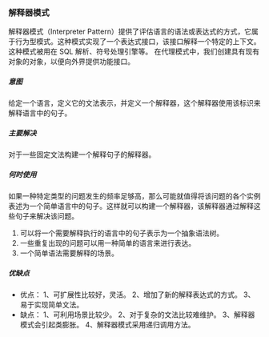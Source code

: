 ### 解释器模式
解释器模式（Interpreter Pattern）提供了评估语言的语法或表达式的方式，它属于行为型模式。这种模式实现了一个表达式接口，该接口解释一个特定的上下文。这种模式被用在 SQL 解析、符号处理引擎等。
在代理模式中，我们创建具有现有对象的对象，以便向外界提供功能接口。

##### **意图**
给定一个语言，定义它的文法表示，并定义一个解释器，这个解释器使用该标识来解释语言中的句子。

##### **主要解决**
对于一些固定文法构建一个解释句子的解释器。

##### **何时使用**
如果一种特定类型的问题发生的频率足够高，那么可能就值得将该问题的各个实例表述为一个简单语言中的句子。这样就可以构建一个解释器，该解释器通过解释这些句子来解决该问题。
1. 可以将一个需要解释执行的语言中的句子表示为一个抽象语法树。 
2. 一些重复出现的问题可以用一种简单的语言来进行表达。 
3. 一个简单语法需要解释的场景。

##### 优缺点
- 优点： 1、可扩展性比较好，灵活。 2、增加了新的解释表达式的方式。 3、易于实现简单文法。
- 缺点： 1、可利用场景比较少。 2、对于复杂的文法比较难维护。 3、解释器模式会引起类膨胀。 4、解释器模式采用递归调用方法。